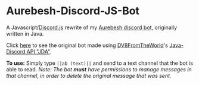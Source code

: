 # Aurebesh-Discord-JS-Bot
 A Javascript/[Discord.js](https://github.com/discordjs/discord.js) rewrite of my [Aurebesh discord bot](https://github.com/Raymond-exe/Aurebesh-DiscordBot), originally written in Java.

Click [here](https://github.com/Raymond-exe/Aurebesh-DiscordBot) to see the original bot made using [DV8FromTheWorld](https://github.com/DV8FromTheWorld)'s [Java-Discord API "JDA"](https://github.com/DV8FromTheWorld/JDA).

**To use:** Simply type `||ab (text)||` and send to a text channel that the bot is able to read. 
*Note: The bot **must** have permissions to manage messages in that channel, in order to delete the original message that was sent.*
